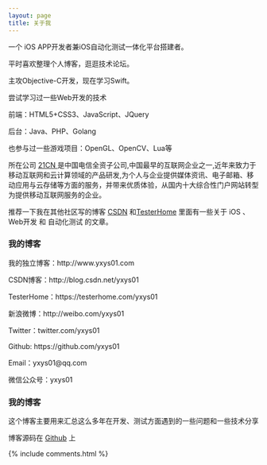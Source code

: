 ```yaml
---
layout: page
title: 关于我 
---
```


一个 iOS APP开发者兼iOS自动化测试一体化平台搭建者。
<p>
平时喜欢整理个人博客，逛逛技术论坛。
<p>
主攻Objective-C开发，现在学习Swift。
</p>
<p>
尝试学习过一些Web开发的技术
<p>
前端：HTML5+CSS3、JavaScript、JQuery
<p>
后台：Java、PHP、Golang
<p>
也参与过一些游戏项目：OpenGL、OpenCV、Lua等
<p>
所在公司
<a target="_blank" href="http://www.21cn.com/"> 21CN </a>
是中国电信全资子公司,中国最早的互联网企业之一,近年来致力于移动互联网和云计算领域的产品研发,为个人与企业提供媒体资讯、电子邮箱、移动应用与云存储等方面的服务，并带来优质体验，从国内十大综合性门户网站转型为提供移动互联网服务的企业。<p>

推荐一下我在其他社区写的博客
<a target="_blank" href="http://blog.csdn.net/yxys01">CSDN</a>
和<a target="_blank" href="https://testerhome.com/yxys01">TesterHome</a>
里面有一些关于 iOS 、Web开发 和 自动化测试 的文章。

<p>
<h3>  我的博客</h3>  

<p> 我的独立博客：http://www.yxys01.com<p>
<p> CSDN博客：http://blog.csdn.net/yxys01<p>
<p> TesterHome：https://testerhome.com/yxys01<p>
<p> 新浪微博：http://weibo.com/yxys01<p>
<p> Twitter：twitter.com/yxys01<p>
<p> Github: https://github.com/yxys01<p>
<p> Email：yxys01@qq.com<p>
<p> 微信公众号：yxys01 <p>
<h3>  我的博客</h3>  

<p>

这个博客主要用来汇总这么多年在开发、测试方面遇到的一些问题和一些技术分享
<p>

<p> 

博客源码在 <a target="_blank" href="https://github.com/yxys01/yxys01.github.io/">Github</a> 上

<p> 

<p> 

<p> 


{% include comments.html %}

